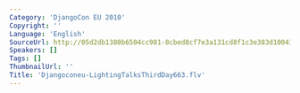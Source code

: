 ```yaml
---
Category: 'DjangoCon EU 2010'
Copyright: ''
Language: 'English'
SourceUrl: http://05d2db1380b6504cc981-8cbed8cf7e3a131cd8f1c3e383d10041.r93.cf2.rackcdn.com/djangocon-eu-2010/Djangoconeu-LightingTalksThirdDay663.flv
Speakers: []
Tags: []
ThumbnailUrl: ''
Title: 'Djangoconeu-LightingTalksThirdDay663.flv'
---
```

